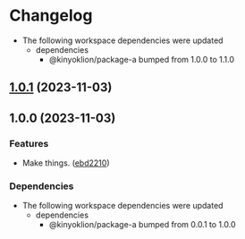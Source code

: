 # Changelog

* The following workspace dependencies were updated
  * dependencies
    * @kinyoklion/package-a bumped from 1.0.0 to 1.1.0

## [1.0.1](https://github.com/kinyoklion/release-please-monorepo-tests/compare/package-b-v1.0.0...package-b-v1.0.1) (2023-11-03)

## 1.0.0 (2023-11-03)


### Features

* Make things. ([ebd2210](https://github.com/kinyoklion/release-please-monorepo-tests/commit/ebd2210b8093e0c929bd5ec65b3ccc45f8370902))


### Dependencies

* The following workspace dependencies were updated
  * dependencies
    * @kinyoklion/package-a bumped from 0.0.1 to 1.0.0
